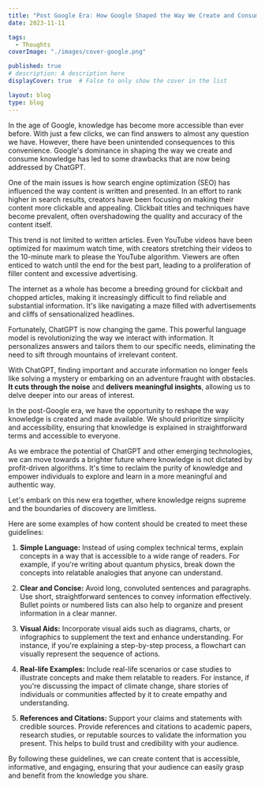 ```yaml
---
title: "Post Google Era: How Google Shaped the Way We Create and Consume Knowledge, and How ChatGPT is Revolutionizing It"
date: 2023-11-11

tags:
  - Thoughts
coverImage: "./images/cover-google.png"

published: true
# description: A description here
displayCover: true  # False to only show the cover in the list

layout: blog
type: blog
---
```


In the age of Google, knowledge has become more accessible than ever before. With just a few clicks, we can find answers to almost any question we have. However, there have been unintended consequences to this convenience. Google's dominance in shaping the way we create and consume knowledge has led to some drawbacks that are now being addressed by ChatGPT.

One of the main issues is how search engine optimization (SEO) has influenced the way content is written and presented. In an effort to rank higher in search results, creators have been focusing on making their content more clickable and appealing. Clickbait titles and techniques have become prevalent, often overshadowing the quality and accuracy of the content itself.

This trend is not limited to written articles. Even YouTube videos have been optimized for maximum watch time, with creators stretching their videos to the 10-minute mark to please the YouTube algorithm. Viewers are often enticed to watch until the end for the best part, leading to a proliferation of filler content and excessive advertising.

The internet as a whole has become a breeding ground for clickbait and chopped articles, making it increasingly difficult to find reliable and substantial information. It's like navigating a maze filled with advertisements and cliffs of sensationalized headlines.

Fortunately, ChatGPT is now changing the game. This powerful language model is revolutionizing the way we interact with information. It personalizes answers and tailors them to our specific needs, eliminating the need to sift through mountains of irrelevant content.

With ChatGPT, finding important and accurate information no longer feels like solving a mystery or embarking on an adventure fraught with obstacles. **It cuts through the noise** and **delivers meaningful insights**, allowing us to delve deeper into our areas of interest.

In the post-Google era, we have the opportunity to reshape the way knowledge is created and made available. We should prioritize simplicity and accessibility, ensuring that knowledge is explained in straightforward terms and accessible to everyone.

As we embrace the potential of ChatGPT and other emerging technologies, we can move towards a brighter future where knowledge is not dictated by profit-driven algorithms. It's time to reclaim the purity of knowledge and empower individuals to explore and learn in a more meaningful and authentic way.

Let's embark on this new era together, where knowledge reigns supreme and the boundaries of discovery are limitless.

Here are some examples of how content should be created to meet these guidelines:

1. **Simple Language:** Instead of using complex technical terms, explain concepts in a way that is accessible to a wide range of readers. For example, if you're writing about quantum physics, break down the concepts into relatable analogies that anyone can understand.

2. **Clear and Concise:** Avoid long, convoluted sentences and paragraphs. Use short, straightforward sentences to convey information effectively. Bullet points or numbered lists can also help to organize and present information in a clear manner.

3. **Visual Aids:** Incorporate visual aids such as diagrams, charts, or infographics to supplement the text and enhance understanding. For instance, if you're explaining a step-by-step process, a flowchart can visually represent the sequence of actions.

4. **Real-life Examples:** Include real-life scenarios or case studies to illustrate concepts and make them relatable to readers. For instance, if you're discussing the impact of climate change, share stories of individuals or communities affected by it to create empathy and understanding.

5. **References and Citations:** Support your claims and statements with credible sources. Provide references and citations to academic papers, research studies, or reputable sources to validate the information you present. This helps to build trust and credibility with your audience.

By following these guidelines, we can create content that is accessible, informative, and engaging, ensuring that your audience can easily grasp and benefit from the knowledge you share.
